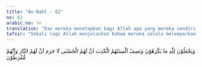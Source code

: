 ```yaml
---
title: "An-Nahl - 62"
no: 62
arabic_no: ٦٢
translation: "Dan mereka menetapkan bagi Allah apa yang mereka sendiri membencinya, dan lidah mereka mengucapkan kebohongan, bahwa sesungguhnya (segala) yang baik-baik untuk mereka. Tidaklah diragukan bahwa nerakalah bagi mereka, dan sesungguhnya mereka segera akan dimasukkan (ke dalamnya)."
tafsir: "Sekali lagi Allah menjelaskan bahwa mereka selalu melemparkan segala hal yang tidak mereka senangi kepada Allah, di antaranya tentang anak perempuan. Mereka tidak mau memiliki anak perempuan, karena menurut mereka anak perempuan hanyalah bagi Allah. Jadi Allahlah yang hina. \n\nDijelaskan juga bahwa mereka selalu menyampaikan kata-kata dusta, yaitu mereka akan selalu bahagia baik di dunia maupun di akhirat, walaupun bergelimang dosa. Hal itu dibantah oleh Allah seraya mengatakan bahwa tempat mereka adalah neraka dan mereka dijebloskan dengan paksa ke dalamnya. \n\nDari informasi di atas, jelas bahwa mereka benar-benar tidak mau mempercayai hari kebangkitan dan tidak mau menyadari kejahatan mereka. Itulah sebabnya Allah swt menegaskan bahwa mereka tidak diragukan lagi akan menjadi penghuni neraka dan akan merasakan azab yang sangat pedih pada saat yang telah ditentukan, yaitu hari akhirat."
---
```


وَيَجْعَلُوْنَ لِلّٰهِ مَا يَكْرَهُوْنَ وَتَصِفُ اَلْسِنَتُهُمُ الْكَذِبَ اَنَّ لَهُمُ الْحُسْنٰى لَا جَرَمَ اَنَّ لَهُمُ النَّارَ وَاَنَّهُمْ مُّفْرَطُوْنَ 
